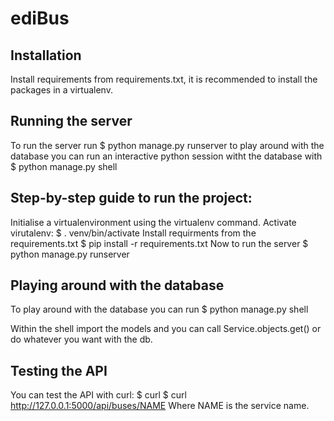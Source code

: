 # ediBus

## Installation

Install requirements from requirements.txt, it is recommended to install the packages in a virtualenv.

## Running the server

To run the server run $ python manage.py runserver to play around with the database you can run an interactive python session witht the database with $ python manage.py shell

## Step-by-step guide to run the project:

Initialise a virtualenvironment using the virtualenv command.
Activate virutalenv: $ . venv/bin/activate
Install requirments from the requirements.txt $ pip install -r requirements.txt
Now to run the server $ python manage.py runserver

## Playing around with the database

To play around with the database you can run $ python manage.py shell

Within the shell import the models and you can call Service.objects.get() or do whatever you want with the db.

## Testing the API

You can test the API with curl: $ curl $ curl http://127.0.0.1:5000/api/buses/NAME
Where NAME is the service name.
